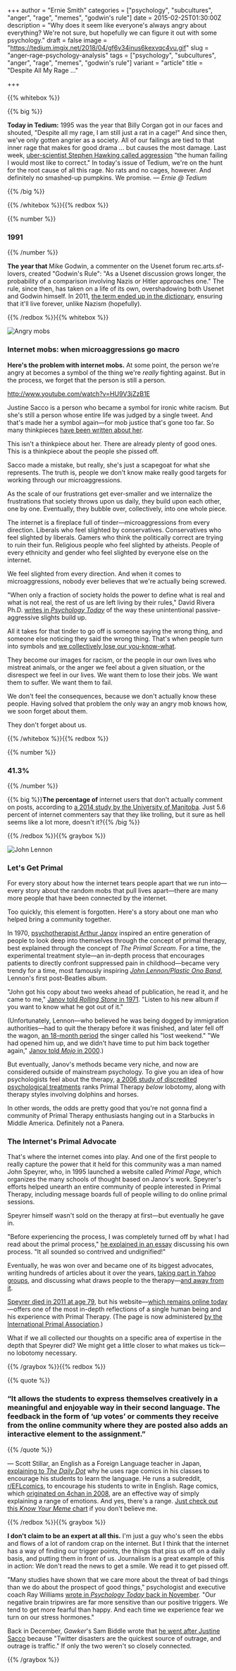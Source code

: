 +++
author = "Ernie Smith"
categories = ["psychology", "subcultures", "anger", "rage", "memes", "godwin's rule"]
date = 2015-02-25T01:30:00Z
description = "Why does it seem like everyone's always angry about everything? We're not sure, but hopefully we can figure it out with some psychology."
draft = false
image = "https://tedium.imgix.net/2018/04/gf6v34inus6kexvqc4vu.gif"
slug = "anger-rage-psychology-analysis"
tags = ["psychology", "subcultures", "anger", "rage", "memes", "godwin's rule"]
variant = "article"
title = "Despite All My Rage …"

+++

{{% whitebox %}}

{{% big %}}

**Today in Tedium:** 1995 was the year that Billy Corgan got in our faces and shouted, "Despite all my rage, I am still just a rat in a cage!" And since then, we've only gotten angrier as a society. All of our failings are tied to that inner rage that makes for good drama … but causes the most damage. Last week, [uber-scientist Stephen Hawking called aggression](http://www.dailymail.co.uk/sciencetech/article-2960508/Survival-human-race-depends-weeding-aggression-says-Stephen-Hawking.html) "the human failing I would most like to correct." In today's issue of Tedium, we're on the hunt for the root cause of all this rage. No rats and no cages, however. And definitely no smashed-up pumpkins. We promise. *— Ernie @ Tedium*

{{% /big %}}

{{% /whitebox %}}{{% redbox %}}

{{% number %}}
### 1991
{{% /number %}}

**The year that** Mike Godwin, a commenter on the Usenet forum rec.arts.sf-lovers, created "Godwin's Rule": "As a Usenet discussion grows longer, the probability of a comparison involving Nazis or Hitler approaches one." The rule, since then, has taken on a life of its own, overshadowing both Usenet and Godwin himself. In 2011, [the term ended up in the dictionary](http://www.oxforddictionaries.com/us/definition/american_english/Godwin%27s-law), ensuring that it'll live forever, unlike Nazism (hopefully).

{{% /redbox %}}{{% whitebox %}}

![Angry mobs](https://tedium.imgix.net/2018/04/0224_angrymobs-1425142797711.jpg)

### Internet mobs: when microaggressions go macro

**Here's the problem with internet mobs.** At some point, the person we're angry at becomes a symbol of the thing we're *really* fighting against. But in the process, we forget that the person is still a person. 

http://www.youtube.com/watch?v=HU9V3jZzB1E

Justine Sacco is a person who became a symbol for ironic white racism. But she's still a person whose entire life was judged by a single tweet. And that's made her a symbol again—for mob justice that's gone too far. So many thinkpieces [have been written about her](http://www.nytimes.com/2015/02/15/magazine/how-one-stupid-tweet-ruined-justine-saccos-life.html).

This isn't a thinkpiece about her. There are already plenty of good ones. This is a thinkpiece about the people she pissed off.

Sacco made a mistake, but really, she's just a scapegoat for what she represents. The truth is, people we don't know make really good targets for working through our microaggressions.

As the scale of our frustrations get ever-smaller and we internalize the frustrations that society throws upon us daily, they build upon each other, one by one. Eventually, they bubble over, collectively, into one whole piece.

The internet is a fireplace full of tinder—microaggressions from every direction. Liberals who feel slighted by conservatives. Conservatives who feel slighted by liberals. Gamers who think the politically correct are trying to ruin their fun. Religious people who feel slighted by atheists. People of every ethnicity and gender who feel slighted by everyone else on the internet.

We feel slighted from every direction. And when it comes to microaggressions, nobody ever believes that we're actually being screwed.

"When only a fraction of society holds the power to define what is real and what is not real, the rest of us are left living by their rules," David Rivera Ph.D. [writes in *Psychology Today*](https://www.psychologytoday.com/blog/microaggressions-in-everyday-life/201010/the-power-define-reality) of the way these unintentional passive-aggressive slights build up.

All it takes for that tinder to go off is someone saying the wrong thing, and someone else noticing they said the wrong thing. That's when people turn into symbols and [we collectively lose our you-know-what](http://internet.gawker.com/the-psychopaths-of-gamergate-are-all-thats-left-and-th-1683271908).

They become our images for racism, or the people in our own lives who mistreat animals, or the anger we feel about a given situation, or the disrespect we feel in our lives. We want them to lose their jobs. We want them to suffer. We want them to fail.

We don't feel the consequences, because we don't actually know these people. Having solved that problem the only way an angry mob knows how, we soon forget about them.

They don't forget about us.

{{% /whitebox %}}{{% redbox %}}

{{% number %}}
### 41.3% 
{{% /number %}}

{{% big %}}**The percentage of** internet users that don't actually comment on posts, according to [a 2014 study by the University of Manitoba](http://www.sciencedirect.com/science/article/pii/S0191886914000324). Just 5.6 percent of internet commenters say that they like trolling, but it sure as hell seems like a lot more, doesn't it?{{% /big %}}

{{% /redbox %}}{{% graybox %}}

![John Lennon](https://tedium.imgix.net/2018/04/0224_lennonmom-1425142835898.jpg)

### Let's Get Primal

For every story about how the internet tears people apart that we run into—every story about the random mobs that pull lives apart—there are many more people that have been connected by the internet.

Too quickly, this element is forgotten. Here's a story about one man who helped bring a community together.

In 1970, [psychotherapist Arthur Janov](http://sfbne.ws/1MIhFVe) inspired an entire generation of people to look deep into themselves through the concept of primal therapy, best explained through the concept of *The Primal Scream*. For a time, the experimental treatment style—an in-depth process that encourages patients to directly confront suppressed pain in childhood—became very trendy for a time, most famously inspiring [*John Lennon/Plastic Ono Band*](http://sfbne.ws/1ECqeLz), Lennon's first post-Beatles album.

"John got his copy about two weeks ahead of publication, he read it, and he came to me," [Janov told *Rolling Stone* in 1971](http://www.rollingstone.com/culture/features/the-primal-doctor-19710218). "Listen to his new album if you want to know what he got out of it."

(Unfortunately, Lennon—who believed he was being dogged by immigration authorities—had to quit the therapy before it was finished, and later fell off the wagon, [an 18-month period](http://www.theguardian.com/music/2014/mar/12/john-lennon-lost-weekend-reports) the singer called his "lost weekend." "We had opened him up, and we didn't have time to put him back together again," [Janov told *Mojo* in 2000](http://homepage.ntlworld.com/carousel/pob11.html).)

But eventually, Janov's methods became very niche, and now are considered outside of mainstream psychology. To give you an idea of how psychologists feel about the therapy, [a 2006 study of discredited psychological treatments](http://www.omnibehavioralhealth.com/pdf/delphi_poll.pdf) ranks Primal Therapy *below* lobotomy, along with therapy styles involving dolphins and horses.

In other words, the odds are pretty good that you're not gonna find a community of Primal Therapy enthusiasts hanging out in a Starbucks in Middle America. Definitely not a Panera.

### The Internet's Primal Advocate

That's where the internet comes into play. And one of the first people to really capture the power that it held for this community was a man named John Speyrer, who, in 1995 launched a website called *Primal Page*, which organizes the many schools of thought based on Janov's work. Speyrer's efforts helped unearth an entire community of people interested in Primal Therapy, including message boards full of people willing to do online primal sessions.

Speyrer himself wasn't sold on the therapy at first—but eventually he gave in.

"Before experiencing the process, I was completely turned off by what I had read about the primal process," [he explained in an essay](http://primal-page.com/reflect#Learning) discussing his own process. "It all sounded so contrived and undignified!"

Eventually, he was won over and became one of its biggest advocates, writing hundreds of articles about it over the years, [taking part in Yahoo groups](http://home.mweb.co.za/to/torngren/psg.html), and discussing what draws people to the therapy—[and away from it](http://primal-page.com/disapp2.htm).

[Speyrer died in 2011 at age 79](http://www.sibillefuneralhomes.com/services.asp?page=odetail&id=19938&locid=7), but his website—[which remains online today](http://primal-page.com/)—offers one of the most in-depth reflections of a single human being and his experience with Primal Therapy. (The page is now administered [by the International Primal Association](http://primals.org/).)

What if we all collected our thoughts on a specific area of expertise in the depth that Speyrer did? We might get a little closer to what makes us tick—no lobotomy necessary.

{{% /graybox %}}{{% redbox %}}

{{% quote %}}
### “It allows the students to express themselves creatively in a meaningful and enjoyable way in their second language. The feedback in the form of ‘up votes’ or comments they receive from the online community where they are posted also adds an interactive element to the assignment.”
{{% /quote %}}

— Scott Stillar, an English as a Foreign Language teacher in Japan, [explaining to *The Daily Dot*](http://www.dailydot.com/culture/rage-comics-teach-english/) why he uses rage comics in his classes to encourage his students to learn the language. He runs a subreddit, [r/EFLcomics](http://www.reddit.com/r/EFLcomics/), to encourage his students to write in English. Rage comics, which [originated on 4chan in 2008](http://knowyourmeme.com/memes/rage-comics), are an effective way of simply explaining a range of emotions. And yes, there's a range. [Just check out this *Know Your Meme* chart](http://knowyourmeme.com/photos/127202-rage-comics) if you don't believe me.

{{% /redbox %}}{{% graybox %}}

**I don't claim to be an expert at all this.** I'm just a guy who's seen the ebbs and flows of a lot of random crap on the internet. But I think that the internet has a way of finding our trigger points, the things that piss us off on a daily basis, and putting them in front of us. Journalism is a great example of this in action: We don't read the news to get a smile. We read it to get pissed off.

"Many studies have shown that we care more about the threat of bad things than we do about the prospect of good things," psychologist and executive coach Ray Williams [wrote in *Psychology Today* back in November](https://www.psychologytoday.com/blog/wired-success/201411/why-we-love-bad-news-more-good-news). "Our negative brain tripwires are far more sensitive than our positive triggers. We tend to get more fearful than happy. And each time we experience fear we turn on our stress hormones."

Back in December, *Gawker*'s Sam Biddle wrote that [he went after Justine Sacco](http://gawker.com/justine-sacco-is-good-at-her-job-and-how-i-came-to-pea-1653022326) because "Twitter disasters are the quickest source of outrage, and outrage is traffic." If only the two weren't so closely connected.

{{% /graybox %}}